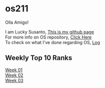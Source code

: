 # os211
Olla Amigo!

I am Lucky Susanto, [This is my github page](https://github.com/Exqrch)<br>
For more info on OS repository, [Click Here](https://github.com/Exqrch/os211)<br>
To check on what I've done regarding OS, [Log](https://github.com/Exqrch/os211/blob/master/TXT/mylog.txt)

## Weekly Top 10 Ranks
[Week 01](https://exqrch.github.io/os211/W01/)<br>
[Week 02](https://exqrch.github.io/os211/W02/)<br>
[Week 03](https://exqrch.github.io/os211/W03/)<br>
